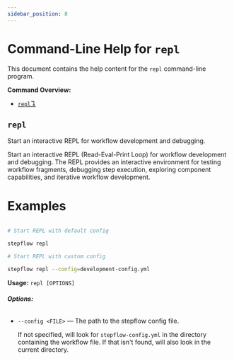```yaml
---
sidebar_position: 8
---
```


# Command-Line Help for `repl`

This document contains the help content for the `repl` command-line program.

**Command Overview:**

* [`repl`↴](#repl)

## `repl`

Start an interactive REPL for workflow development and debugging.

Start an interactive REPL (Read-Eval-Print Loop) for workflow development and debugging. The REPL provides an interactive environment for testing workflow fragments, debugging step execution, exploring component capabilities, and iterative workflow development.

# Examples

```bash

# Start REPL with default config

stepflow repl

# Start REPL with custom config

stepflow repl --config=development-config.yml

```

**Usage:** `repl [OPTIONS]`

###### **Options:**

* `--config <FILE>` — The path to the stepflow config file.

   If not specified, will look for `stepflow-config.yml` in the directory containing the workflow file. If that isn't found, will also look in the current directory.



